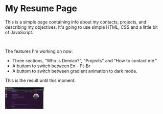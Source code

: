 <h1>My Resume Page</h1>

<p>This is a simple page containing info about my contacts, projects, and describing my objectives.
    It's going to use simple HTML, CSS and a little bit of JavaScript.
</p>
<br>
<p>The features I'm working on now:</p>
<ul>
    <li>Three sections, "Who is Demian?", "Projects" and "How to contact me."</li>
    <li>A buttom to switch between En - Pt-Br</li>
    <li>A buttom to switch between gradient animation to dark mode.</li>
</ul>
<p>This is the result until this moment.</p>
<img style="max-width: 25%;" src="./img/readme_img/proj_screenshot.png">
